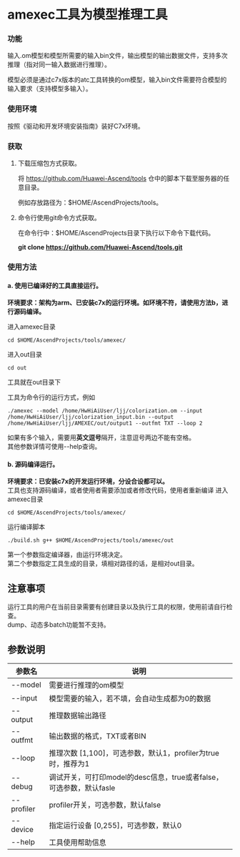 # amexec工具为模型推理工具

### 功能
输入.om模型和模型所需要的输入bin文件，输出模型的输出数据文件，支持多次推理（指对同一输入数据进行推理）。

模型必须是通过c7x版本的atc工具转换的om模型，输入bin文件需要符合模型的输入要求（支持模型多输入）。

### 使用环境
按照《驱动和开发环境安装指南》装好C7x环境。

### 获取
1. 下载压缩包方式获取。

   将 https://github.com/Huawei-Ascend/tools 仓中的脚本下载至服务器的任意目录。

   例如存放路径为：$HOME/AscendProjects/tools。

2. 命令行使用git命令方式获取。

   在命令行中：$HOME/AscendProjects目录下执行以下命令下载代码。

   **git clone https://github.com/Huawei-Ascend/tools.git**


### 使用方法
#### a. 使用已编译好的工具直接运行。   

 **环境要求：架构为arm、已安装c7x的运行环境。如环境不符，请使用方法b，进行源码编译。** 
  
进入amexec目录
```
cd $HOME/AscendProjects/tools/amexec/
```
进入out目录
```
cd out
```
工具就在out目录下


工具为命令行的运行方式，例如
```
./amexec --model /home/HwHiAiUser/ljj/colorization.om --input /home/HwHiAiUser/ljj/colorization_input.bin --output /home/HwHiAiUser/ljj/AMEXEC/out/output1 --outfmt TXT --loop 2
```
如果有多个输入，需要用**英文逗号**隔开，注意逗号两边不能有空格。  
其他参数详情可使用--help查询。


#### b. 源码编译运行。
 **环境要求：已安装c7x的开发运行环境，分设合设都可以。**   
工具也支持源码编译，或者使用者需要添加或者修改代码，使用者重新编译
进入amexec目录
```
cd $HOME/AscendProjects/tools/amexec/
```
运行编译脚本
```
./build.sh g++ $HOME/AscendProjects/tools/amexec/out
```
第一个参数指定编译器，由运行环境决定。  
第二个参数指定工具生成的目录，填相对路径的话，是相对out目录。

## 注意事项
运行工具的用户在当前目录需要有创建目录以及执行工具的权限，使用前请自行检查。  
dump、动态多batch功能暂不支持。

## 参数说明

| 参数名   | 说明                            |
| -------- | ------------------------------- |
| --model  | 需要进行推理的om模型            |
| --input  | 模型需要的输入，若不填，会自动生成都为0的数据                  |
| --output | 推理数据输出路径                |
| --outfmt | 输出数据的格式，TXT或者BIN      |
| --loop   | 推理次数 [1,100]，可选参数，默认1，profiler为true时，推荐为1 |
| --debug   | 调试开关，可打印model的desc信息，true或者false，可选参数，默认fasle |
| --profiler   | profiler开关，可选参数，默认false |
| --device   | 指定运行设备 [0,255]，可选参数，默认0 |
| --help   | 工具使用帮助信息                  |